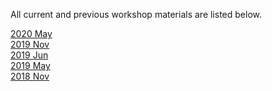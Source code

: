 All current and previous workshop materials are listed below.

<div style='display:block;'><p>
<span style='display:block;'><a href='https://NBISweden.github.io/workshop-RNAseq/2005/'>2020 May</a></span><span style='display:block;'><a href='https://NBISweden.github.io/workshop-RNAseq/1911/'>2019 Nov</a></span><span style='display:block;'><a href='https://NBISweden.github.io/workshop-RNAseq/1906/'>2019 Jun</a></span><span style='display:block;'><a href='https://NBISweden.github.io/workshop-RNAseq/1905/'>2019 May</a></span><span style='display:block;'><a href='https://NBISweden.github.io/workshop-RNAseq/1811/'>2018 Nov</a></span></p></div>